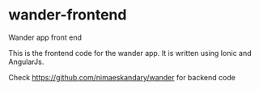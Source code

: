 # wander-frontend
Wander app front end

This is the frontend code for the wander app. It is written using Ionic and AngularJs.

Check <a href="https://github.com/nimaeskandary/wander"> https://github.com/nimaeskandary/wander</a> for backend code
